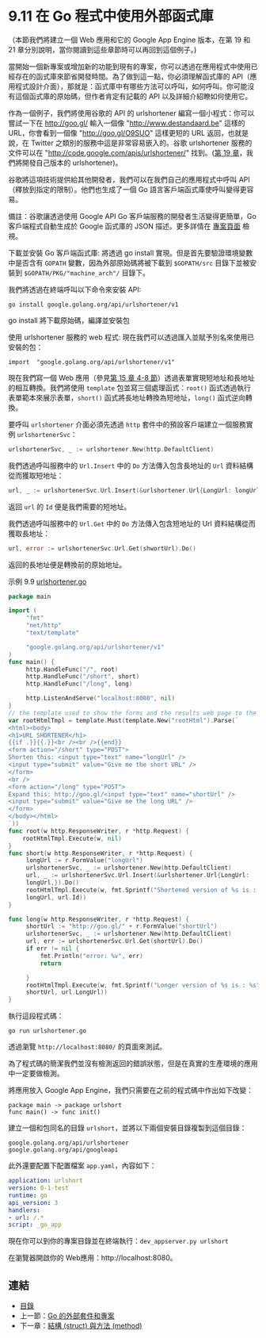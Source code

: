 # 9.11 在 Go 程式中使用外部函式庫

（本節我們將建立一個 Web 應用和它的 Google App Engine 版本，在第 19 和 21 章分別說明，當你閱讀到這些章節時可以再回到這個例子。)

當開始一個新專案或增加新的功能到現有的專案，你可以透過在應用程式中使用已經存在的函式庫來節省開發時間。為了做到這一點，你必須理解函式庫的 API（應用程式設計介面），那就是：函式庫中有哪些方法可以呼叫，如何呼叫。你可能沒有這個函式庫的原始碼，但作者肯定有記載的 API 以及詳細介紹瞭如何使用它。

作為一個例子，我們將使用谷歌的 API 的 urlshortener 編寫一個小程式：你可以嘗試一下在 http://goo.gl/ 輸入一個像 "http://www.destandaard.be" 這樣的 URL，你會看到一個像 "http://goo.gl/O9SUO" 這樣更短的 URL 返回，也就是說，在 Twitter 之類別的服務中這是非常容易嵌入的。谷歌 urlshortener 服務的文件可以在 "http://code.google.com/apis/urlshortener/" 找到。([第 19 章](19.0.md)，我們將開發自己版本的 urlshortener)。

谷歌將這項技術提供給其他開發者，我們可以在我們自己的應用程式中呼叫  API （釋放到指定的限制）。他們也生成了一個 Go 語言客戶端函式庫使呼叫變得更容易。

備註：谷歌讓透過使用 Google API Go 客戶端服務的開發者生活變得更簡單，Go 客戶端程式自動生成於 Google 函式庫的 JSON 描述。更多詳情在 [專案頁面](http://code.google.com/p/google-api-go-client/) 檢視。

下載並安裝 Go 客戶端函式庫:
將透過 go install 實現。但是首先要驗證環境變數中是否含有 `GOPATH` 變數，因為外部原始碼將被下載到 `$GOPATH/src` 目錄下並被安裝到 `$GOPATH/PKG/"machine_arch"/` 目錄下。

我們將透過在終端呼叫以下命令來安裝 API:

	go install google.golang.org/api/urlshortener/v1

go install 將下載原始碼，編譯並安裝包

使用 urlshortener 服務的 web 程式:
現在我們可以透過匯入並賦予別名來使用已安裝的包：

	import  "google.golang.org/api/urlshortener/v1"

現在我們寫一個 Web 應用（參見[第 15 章 4-8 節](15.4.md)）透過表單實現短地址和長地址的相互轉換。我們將使用 `template` 包並寫三個處理函式：`root()` 函式透過執行表單範本來展示表單，`short()` 函式將長地址轉換為短地址，`long()` 函式逆向轉換。

要呼叫 `urlshortener` 介面必須先透過 `http` 套件中的預設客戶端建立一個服務實例 `urlshortenerSvc`：  
```go
urlshortenerSvc, _ := urlshortener.New(http.DefaultClient)
```

我們透過呼叫服務中的 `Url.Insert` 中的 `Do` 方法傳入包含長地址的 `Url` 資料結構從而獲取短地址：

```go
url, _ := urlshortenerSvc.Url.Insert(&urlshortener.Url{LongUrl: longUrl}).Do()
```

返回 `url` 的 `Id` 便是我們需要的短地址。

我們透過呼叫服務中的 `Url.Get` 中的 `Do` 方法傳入包含短地址的 Url 資料結構從而獲取長地址：

```go
url, error := urlshortenerSvc.Url.Get(shwortUrl).Do()
```

返回的長地址便是轉換前的原始地址。

示例 9.9	[urlshortener.go](examples/chapter_9/use_urlshortener.go)

```go
package main

import (
	 "fmt"
	 "net/http"
	 "text/template"

	 "google.golang.org/api/urlshortener/v1"
)
func main() {
	 http.HandleFunc("/", root)
	 http.HandleFunc("/short", short)
	 http.HandleFunc("/long", long)

	 http.ListenAndServe("localhost:8080", nil)
}
// the template used to show the forms and the results web page to the user
var rootHtmlTmpl = template.Must(template.New("rootHtml").Parse(`
<html><body>
<h1>URL SHORTENER</h1>
{{if .}}{{.}}<br /><br />{{end}}
<form action="/short" type="POST">
Shorten this: <input type="text" name="longUrl" />
<input type="submit" value="Give me the short URL" />
</form>
<br />
<form action="/long" type="POST">
Expand this: http://goo.gl/<input type="text" name="shortUrl" />
<input type="submit" value="Give me the long URL" />
</form>
</body></html>
`))
func root(w http.ResponseWriter, r *http.Request) {
	rootHtmlTmpl.Execute(w, nil)
}
func short(w http.ResponseWriter, r *http.Request) {
	 longUrl := r.FormValue("longUrl")
	 urlshortenerSvc, _ := urlshortener.New(http.DefaultClient)
	 url, _ := urlshortenerSvc.Url.Insert(&urlshortener.Url{LongUrl:
	 longUrl,}).Do()
	 rootHtmlTmpl.Execute(w, fmt.Sprintf("Shortened version of %s is : %s",
	 longUrl, url.Id))
}

func long(w http.ResponseWriter, r *http.Request) {
	 shortUrl := "http://goo.gl/" + r.FormValue("shortUrl")
	 urlshortenerSvc, _ := urlshortener.New(http.DefaultClient)
	 url, err := urlshortenerSvc.Url.Get(shortUrl).Do()
	 if err != nil {
		 fmt.Println("error: %v", err)
		 return

	 }
	 rootHtmlTmpl.Execute(w, fmt.Sprintf("Longer version of %s is : %s",
	 shortUrl, url.LongUrl))
}
```

執行這段程式碼：

	go run urlshortener.go

透過瀏覽 `http://localhost:8080/` 的頁面來測試。

為了程式碼的簡潔我們並沒有檢測返回的錯誤狀態，但是在真實的生產環境的應用中一定要做檢測。

將應用放入 Google App Engine，我們只需要在之前的程式碼中作出如下改變：

	package main -> package urlshort
	func main() -> func init()

建立一個和包同名的目錄 `urlshort`，並將以下兩個安裝目錄複製到這個目錄：

	google.golang.org/api/urlshortener
	google.golang.org/api/googleapi

此外還要配置下配置檔案 `app.yaml`，內容如下：

```yaml
application: urlshort
version: 0-1-test
runtime: go
api_version: 3
handlers:
- url: /.*
script: _go_app
```

現在你可以到你的專案目錄並在終端執行：`dev_appserver.py urlshort`

在瀏覽器開啟你的 Web應用：http://localhost:8080。

## 連結

- [目錄](directory.md)
- 上一節：[Go 的外部套件和專案](09.10.md)
- 下一章：[結構 (struct) 與方法 (method)](10.0.md)

